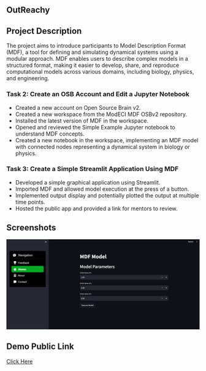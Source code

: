 ## OutReachy

## Project Description
The project aims to introduce participants to Model Description Format (MDF), a tool for defining and simulating dynamical systems using a modular approach. MDF enables users to describe complex models in a structured format, making it easier to develop, share, and reproduce computational models across various domains, including biology, physics, and engineering.

### Task 2: Create an OSB Account and Edit a Jupyter Notebook

- Created a new account on Open Source Brain v2.
- Created a new workspace from the ModECI MDF OSBv2 repository.
- Installed the latest version of MDF in the workspace.
- Opened and reviewed the Simple Example Jupyter notebook to understand MDF concepts.
- Created a new notebook in the workspace, implementing an MDF model with connected nodes representing a dynamical system in biology or physics.

### Task 3: Create a Simple Streamlit Application Using MDF

- Developed a simple graphical application using Streamlit.
- Imported MDF and allowed model execution at the press of a button.
- Implemented output display and potentially plotted the output at multiple time points.
- Hosted the public app and provided a link for mentors to review.


## Screenshots

![Screenshot](Screenshot1.png)

## Demo Public Link
[Click Here](https://awanishyadav967-mdf-streamlit-main-sfogot.streamlit.app/)
